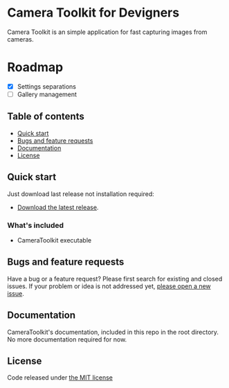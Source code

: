 # Camera Toolkit for Devigners

Camera Toolkit is an simple application for fast capturing images from cameras.

# Roadmap
- [x] Settings separations
- [ ] Gallery management

## Table of contents

* [Quick start](#quick-start)
* [Bugs and feature requests](#bugs-and-feature-requests)
* [Documentation](#documentation)
* [License](#license)

## Quick start

Just download last release not installation required:

* [Download the latest release](https://github.com/ennerperez/camera-toolkit/releases/).

### What's included

- CameraToolkit executable

## Bugs and feature requests

Have a bug or a feature request? Please first search for existing and closed issues. If your problem or idea is not addressed yet, [please open a new issue](https://github.com/ennerperez/camera-toolkit/issues/new).

## Documentation

CameraToolkit's documentation, included in this repo in the root directory. No more documentation required for now.

## License

Code released under [the MIT license](https://github.com/ennerperez/camera-toolkit/blob/master/LICENSE)